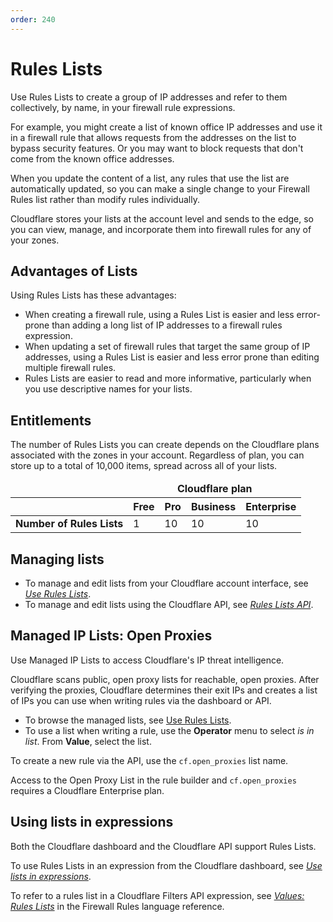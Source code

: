 ```yaml
---
order: 240
---
```


# Rules Lists

Use Rules Lists to create a group of IP addresses and refer to them collectively, by name, in your firewall rule expressions.

For example, you might create a list of known office IP addresses and use it in a firewall rule that allows requests from the addresses on the list to bypass security features. Or you may want to block requests that don't come from the known office addresses.

When you update the content of a list, any rules that use the list are automatically updated, so you can make a single change to your Firewall Rules list rather than modify rules individually.

Cloudflare stores your lists at the account level and sends to the edge, so you can view, manage, and incorporate them into firewall rules for any of your zones.

## Advantages of Lists

Using Rules Lists has these advantages:

- When creating a firewall rule, using a Rules List is easier and less error-prone than adding a long list of IP addresses to a firewall rules expression.
- When updating a set of firewall rules that target the same group of IP addresses, using a Rules List is easier and less error prone than editing multiple firewall rules.
- Rules Lists are easier to read and more informative, particularly when you use descriptive names for your lists.

## Entitlements

The number of Rules Lists you can create depends on the Cloudflare plans associated with the zones in your account. Regardless of plan, you can store up to a total of 10,000 items, spread across all of your lists.

<TableWrap><table style="width: 100%">

  <thead>
    <tr>
      <td></td>
      <td colspan="4" style="text-align:center"><strong>Cloudflare plan</strong></td>
    </tr>
    <tr>
      <th></th>
      <th>Free</th>
      <th>Pro</th>
      <th>Business</th>
      <th>Enterprise</th>
    </tr>
  </thead>
  <tbody>
    <tr>
      <td><strong>Number of Rules Lists</strong></td>
      <td>1</td>
      <td>10</td>
      <td>10</td>
      <td>10</td>
    </tr>
  </tbody>
</table></TableWrap>

## Managing lists

- To manage and edit lists from your Cloudflare account interface, see [_Use Rules Lists_](/cf-dashboard/rules-lists).
- To manage and edit lists using the Cloudflare API, see [_Rules Lists API_](/api/cf-lists/).

## Managed IP Lists: Open Proxies

Use Managed IP Lists to access Cloudflare's IP threat intelligence. 

Cloudflare scans public, open proxy lists for reachable, open proxies. After verifying the proxies, Cloudflare determines their exit IPs and creates a list of IPs you can use when writing rules via the dashboard or API. 

- To browse the managed lists, see [Use Rules Lists](/cf-dashboard/rules-lists).
- To use a list when writing a rule, use the **Operator** menu to select *is in list*. From **Value**, select the list. 

To create a new rule via the API, use the `cf.open_proxies` list name.

<Aside header="Important">
  Access to the Open Proxy List in the rule builder and <code>cf.open_proxies</code> requires a Cloudflare Enterprise plan.
</Aside>

## Using lists in expressions

Both the Cloudflare dashboard and the Cloudflare API support Rules Lists.

To use Rules Lists in an expression from the Cloudflare dashboard, see [_Use lists in expressions_](/cf-dashboard/rules-lists/use-lists-in-expressions).

To refer to a rules list in a Cloudflare Filters API expression, see [_Values: Rules Lists_](/cf-firewall-language/values#rules-lists) in the Firewall Rules language reference.
